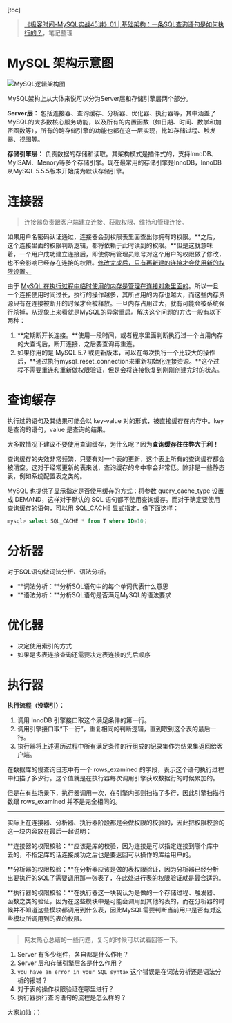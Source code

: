 [toc]

> [《极客时间-MySQL实战45讲》01 | 基础架构：一条SQL查询语句是如何执行的？](https://time.geekbang.org/column/intro/100020801)，笔记整理

# MySQL 架构示意图

![MySQL逻辑架构图](https://wrp-blog-image.oss-cn-beijing.aliyuncs.com/blog-images/MySQL逻辑架构图.jpg)

MySQL架构上从大体来说可以分为Server层和存储引擎层两个部分。

**Server层：** 包括连接器、查询缓存、分析器、优化器、执行器等，其中涵盖了MySQL的大多数核心服务功能，以及所有的内置函数（如日期、时间、数学和加密函数等），所有的跨存储引擎的功能也都在这一层实现，比如存储过程、触发器、视图等。

**存储引擎层：** 负责数据的存储和读取。其架构模式是插件式的，支持InnoDB、MyISAM、Menory等多个存储引擎。现在最常用的存储引擎是InnoDB，InnoDB从MySQL 5.5.5版本开始成为默认存储引擎。

# 连接器

> 连接器负责跟客户端建立连接、获取权限、维持和管理连接。

如果用户名密码认证通过，连接器会到权限表里面查出你拥有的权限。**之后，这个连接里面的权限判断逻辑，都将依赖于此时读到的权限。**但是这就意味着，一个用户成功建立连接后，即使你用管理员账号对这个用户的权限做了修改，也不会影响已经存在连接的权限。<u>修改完成后，只有再新建的连接才会使用新的权限设置。</u>

由于 <u>MySQL 在执行过程中临时使用的内存是管理在连接对象里面的</u>。所以一旦一个连接使用时间过长，执行的操作越多，其所占用的内存也越大，而这些内存资源只有在连接被断开的时候才会被释放。一旦内存占用过大，就有可能会被系统强行杀掉，从现象上来看就是MySQL的异常重启。解决这个问题的方法一般有以下两种：
1. **定期断开长连接。**使用一段时间，或者程序里面判断执行过一个占用内存的大查询后，断开连接，之后要查询再重连。
2. 如果你用的是 MySQL 5.7 或更新版本，可以在每次执行一个比较大的操作后，**通过执行mysql_reset_connection来重新初始化连接资源。**这个过程不需要重连和重新做权限验证，但是会将连接恢复到刚刚创建完时的状态。

# 查询缓存

执行过的语句及其结果可能会以 key-value 对的形式，被直接缓存在内存中。key 是查询的语句，value 是查询的结果。

大多数情况下建议不要使用查询缓存，为什么呢？因为**查询缓存往往弊大于利！**

查询缓存的失效非常频繁，只要有对一个表的更新，这个表上所有的查询缓存都会被清空。这对于经常更新的表来说，查询缓存的命中率会非常低。除非是一些静态表，例如系统配置表之类的。

MySQL 也提供了显示指定是否使用缓存的方式：将参数 query_cache_type 设置成 DEMAND，这样对于默认的 SQL 语句都不使用查询缓存。而对于确定要使用查询缓存的语句，可以用 SQL_CACHE 显式指定，像下面这样：

```sql
mysql> select SQL_CACHE * from T where ID=10；
```

# 分析器
对于SQL语句做词法分析、语法分析。

- **词法分析：**分析SQL语句中的每个单词代表什么意思
- **语法分析：**分析SQL语句是否满足MySQL的语法要求

# 优化器
- 决定使用索引的方式
- 如果是多表连接查询还需要决定表连接的先后顺序

# 执行器

**执行流程（没索引）：**

1. 调用 InnoDB 引擎接口取这个满足条件的第一行。
2. 调用引擎接口取“下一行”，重复相同的判断逻辑，直到取到这个表的最后一行。
3. 执行器将上述遍历过程中所有满足条件的行组成的记录集作为结果集返回给客户端。

在数据库的慢查询日志中有一个 rows_examined 的字段，表示这个语句执行过程中扫描了多少行。这个值就是在执行器每次调用引擎获取数据行的时候累加的。

但是在有些场景下，执行器调用一次，在引擎内部则扫描了多行，因此引擎扫描行数跟 rows_examined 并不是完全相同的。

---

实际上在连接器、分析器、执行器阶段都是会做权限的校验的，因此把权限校验的这一块内容放在最后一起说明：

**连接器的权限校验：**应该是库的校验，因为连接是可以指定连接到哪个库中去的，不指定库的话连接成功之后也是要返回可以操作的库给用户的。

**分析器的权限校验：**在分析器应该是做的表权限验证，因为分析器已经分析出要执行的SQL了需要调用那一张表了，在此处进行表的权限验证就是最合适的。

**执行器的权限校验：**在执行器这一块我认为是做的一个存储过程、触发器、函数之类的验证，因为在这些模块中是可能会调用到其他的表的，而在分析器的时候并不知道这些模块都调用到什么表，因此MySQL需要判断当前用户是否有对这些模块所调用到的表的权限。

--- 

> 网友热心总结的一些问题，复习的时候可以试着回答一下。

1. Server 有多少组件，各自都是什么作用？
2. Server 层和存储引擎层各是什么作用？
3. `you have an error in your SQL syntax` 这个错误是在词法分析还是语法分析的报错？
4. 对于表的操作权限验证在哪里进行？
5. 执行器执行查询语句的流程是怎么样的？

大家加油：）